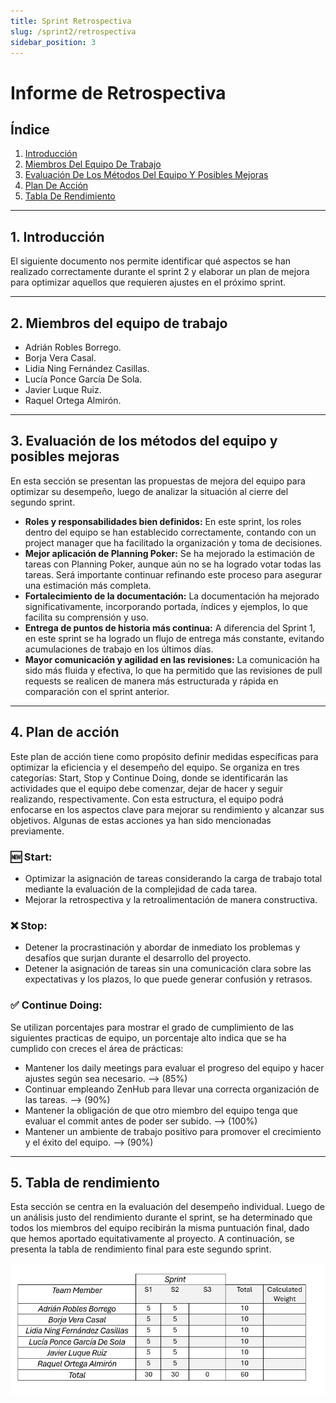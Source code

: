 ```yaml
---
title: Sprint Retrospectiva
slug: /sprint2/retrospectiva
sidebar_position: 3
---
```


# Informe de Retrospectiva

## Índice

1. [Introducción](#1-introducción)
2. [Miembros Del Equipo De Trabajo](#2-miembros-del-equipo-de-trabajo)
3. [Evaluación De Los Métodos Del Equipo Y Posibles Mejoras](#3-evaluación-de-los-métodos-del-equipo-y-posibles-mejoras)
4. [Plan De Acción](#4-plan-de-acción)
5. [Tabla De Rendimiento](#5-tabla-de-rendimiento)


---

## **1. Introducción**
El siguiente documento nos permite identificar qué aspectos se han realizado correctamente durante el sprint 2 y elaborar un plan de mejora para optimizar aquellos que requieren ajustes en el próximo sprint.

---

## **2. Miembros del equipo de trabajo**
- Adrián Robles Borrego.
- Borja Vera Casal.
- Lidia Ning Fernández Casillas.
- Lucía Ponce García De Sola.
- Javier Luque Ruiz.
- Raquel Ortega Almirón.

---

## **3. Evaluación de los métodos del equipo y posibles mejoras**
En esta sección se presentan las propuestas de mejora del equipo para optimizar su desempeño, luego de analizar la situación al cierre del segundo sprint.  

- **Roles y responsabilidades bien definidos:** En este sprint, los roles dentro del equipo se han establecido correctamente, contando con un project manager que ha facilitado la organización y toma de decisiones.  
- **Mejor aplicación de Planning Poker:** Se ha mejorado la estimación de tareas con Planning Poker, aunque aún no se ha logrado votar todas las tareas. Será importante continuar refinando este proceso para asegurar una estimación más completa.  
- **Fortalecimiento de la documentación:** La documentación ha mejorado significativamente, incorporando portada, índices y ejemplos, lo que facilita su comprensión y uso.  
- **Entrega de puntos de historia más continua:** A diferencia del Sprint 1, en este sprint se ha logrado un flujo de entrega más constante, evitando acumulaciones de trabajo en los últimos días.  
- **Mayor comunicación y agilidad en las revisiones:** La comunicación ha sido más fluida y efectiva, lo que ha permitido que las revisiones de pull requests se realicen de manera más estructurada y rápida en comparación con el sprint anterior.  

---

## **4. Plan de acción**
Este plan de acción tiene como propósito definir medidas específicas para optimizar la eficiencia y el desempeño del equipo. Se organiza en tres categorías: Start, Stop y Continue Doing, donde se identificarán las actividades que el equipo debe comenzar, dejar de hacer y seguir realizando, respectivamente. Con esta estructura, el equipo podrá enfocarse en los aspectos clave para mejorar su rendimiento y alcanzar sus objetivos. Algunas de estas acciones ya han sido mencionadas previamente.

### 🆕 Start:
- Optimizar la asignación de tareas considerando la carga de trabajo total mediante la evaluación de la complejidad de cada tarea.
- Mejorar la retrospectiva y la retroalimentación de manera constructiva.

### ❌ Stop:
- Detener la procrastinación y abordar de inmediato los problemas y desafíos que surjan durante el desarrollo del proyecto.
- Detener la asignación de tareas sin una comunicación clara sobre las expectativas y los plazos, lo que puede generar confusión y retrasos.

### ✅ Continue Doing: 
Se utilizan porcentajes para mostrar el grado de cumplimiento de las siguientes practicas de equipo, un porcentaje alto indica que se ha cumplido con creces el área de prácticas: 
- Mantener los daily meetings para evaluar el progreso del equipo y hacer ajustes según sea necesario. --> (85%)
- Continuar empleando ZenHub para llevar una correcta organización de las tareas. --> (90%)
- Mantener la obligación de que otro miembro del equipo tenga que evaluar el commit antes de poder ser subido. --> (100%)
- Mantener un ambiente de trabajo positivo para promover el crecimiento y el éxito del equipo. --> (90%)

---

## **5. Tabla de rendimiento**
Esta sección se centra en la evaluación del desempeño individual. Luego de un análisis justo del rendimiento durante el sprint, se ha determinado que todos los miembros del equipo recibirán la misma puntuación final, dado que hemos aportado equitativamente al proyecto. A continuación, se presenta la tabla de rendimiento final para este segundo sprint.

![Tabla de rendimiento de cada desarrollador](img/TablaRendimiento_Sprint2.png) 